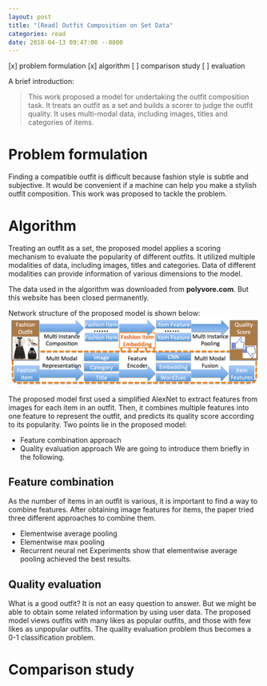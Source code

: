 ```yaml
---
layout: post
title: "[Read] Outfit Composition on Set Data"
categories: read
date: 2018-04-13 09:47:00 --0800
---
```


[x] problem formulation 
[x] algorithm 
[ ] comparison study 
[ ] evaluation 

A brief introduction:

> This work proposed a model for undertaking the outfit composition task.
> It treats an outfit as a set and builds a scorer to judge the outfit quality.
> It uses multi-modal data, including images, titles and categories of items.

# Problem formulation
Finding a compatible outfit is difficult because fashion style is subtle and subjective.
It would be convenient if a machine can help you make a stylish outfit composition.
This work was proposed to tackle the problem.

# Algorithm
Treating an outfit as a set, the proposed model applies a scoring mechanism to evaluate the popularity
of different outfits. It utilized multiple modalities of data, including images, titles and categories.
Data of different modalities can provide information of various dimensions to the model.

The data used in the algorithm was downloaded from __polyvore.com__. But this website has been closed permanently.

Network structure of the proposed model is shown below:
![network](../assets/posts/2018-04-13/network.png)

The proposed model first used a simplified AlexNet to extract features from images for each item in an outfit.
Then, it combines multiple features into one feature to represent the outfit, and predicts its quality score
according to its popularity. Two points lie in the proposed model:
- Feature combination approach
- Quality evaluation approach
We are going to introduce them briefly in the following.

## Feature combination
As the number of items in an outfit is various, it is important to find a way to combine features.
After obtaining image features for items, the paper tried three different approaches to combine them.
- Elementwise average pooling
- Elementwise max pooling
- Recurrent neural net
Experiments show that elementwise average pooling achieved the best results.


## Quality evaluation
What is a good outfit? It is not an easy question to answer. But we might be able to obtain some related
information by using user data. The proposed model views outfits with many likes as popular outfits, and those
with few likes as unpopular outfits. The quality evaluation problem thus becomes a 0-1 classification problem.


# Comparison study

